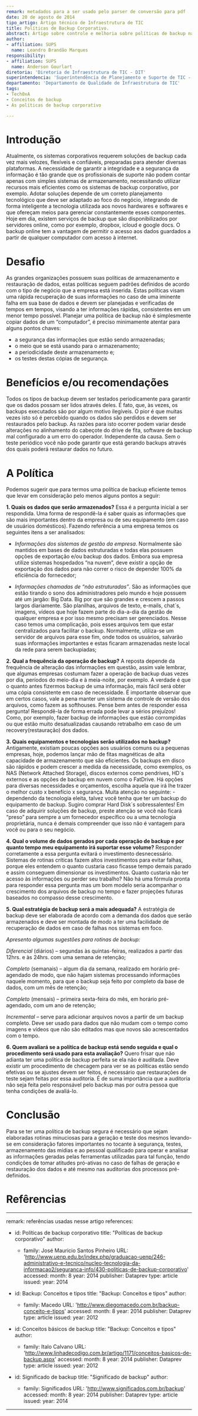 ```yaml
---
remark: metadados para a ser usado pelo parser de conversão para pdf
date: 20 de agosto de 2014
tipo_artigo: Artigo técnico de Infraestrutura de TIC
title: Políticas de Backup Corporativo.
abstract: Artigo sobre controle e melhoria sobre políticas de backup nas empresas.
author:
- affiliation: SUPS
  name: Leandro Brandão Marques
responsibility:
- affiliation: SUPS
  name: Anderson Gourlart
diretoria: 'Diretoria de Infraestrutura de TIC - DIT'
superintendencia: 'Superintendência de Planejamento e Suporte de TIC - SUPS'
departamento: 'Departamento de Qualidade de Infraestrutura de TIC'
tags:
- Tech0xA      
- Conceitos de backup 
- As políticas de backup corporativo

---
```

Introdução
===
Atualmente, os sistemas corporativos requerem soluções de backup cada vez mais velozes, flexíveis e confiáveis, preparadas para atender diversas plataformas.
A necessidade de garantir a integridade e a segurança da informação é tão grande que os profissionais de suporte não podem contar apenas com simples sistemas de armazenamento, necessitando utilizar recursos mais eficientes como os sistemas de backup corporativo, por exemplo. Adotar soluções depende de um correto planejamento tecnológico que deve ser adaptado ao foco do negócio, integrando de forma inteligente a tecnologia utilizada aos novos hardwares e softwares e que ofereçam meios para gerenciar constantemente esses componentes.
Hoje em dia, existem serviços de backup que são disponibilizados por servidores online, como por exemplo, dropbox, icloud e google docs. O backup online tem a vantagem de permitir o acesso aos dados guardados a partir de qualquer computador com acesso à internet.

Desafio
===
As grandes organizações possuem suas políticas de armazenamento e restauração de dados, estas políticas seguem padrões definidos de acordo com o tipo de negócio que a empresa está inserida. Estas políticas visam uma rápida recuperação de suas informações no caso de uma iminente falha em sua base de dados e devem ser planejadas e verificadas de tempos em tempos, visando a ter informações rápidas, consistentes em um menor tempo possível.
Planejar uma política de backup não é simplesmente copiar dados de um “computador”, é preciso minimamente atentar para alguns pontos chaves: 

- a segurança das informações que estão sendo armazenadas; 
- o meio que se está usando para o armazenamento; 
- a periodicidade deste armazenamento e; 
- os testes destas cópias de segurança.



Benefícios e/ou recomendações
=== 
Todos os tipos de backup devem ser testados periodicamente para garantir que os dados possam ser lidos através deles. É fato, que, às vezes, os backups executados são por algum motivo ilegíveis. O pior é que muitas vezes isto só é percebido quando os dados são perdidos e devem ser restaurados pelo backup. As razões para isto ocorrer podem variar desde alterações no alinhamento do cabeçote do drive de fita, software de backup mal configurado a um erro do operador. Independente da causa. Sem o teste periódico você não pode garantir que está gerando backups através dos quais poderá restaurar dados no futuro.

A Política
===
Podemos sugerir que para termos uma política de backup eficiente temos que levar em consideração pelo menos alguns pontos a seguir:

**1. Quais os dados que serão armazenados?**
Essa é a pergunta inicial a ser respondida. Uma forma de respondê-la é saber quais as informações que são mais importantes dentro da empresa ou de seu equipamento (em caso de usuários domésticos). Fazendo referência a uma empresa temos os seguintes itens a ser analisados:

- *Informações dos sistemas de gestão da empresa*. Normalmente são mantidos em bases de dados estruturadas e todas elas possuem opções de exportação e/ou backup dos dados. Embora sua empresa utilize sistemas hospedados “na nuvem”, deve existir a opção de exportação dos dados para não correr o risco de depender 100% da eficiência do fornecedor;

- *Informações chamadas de “não estruturadas”*. São as informações que estão tirando o sono dos administradores pelo mundo e hoje possuem até um jargão: Big Data. Big por que são grandes e crescem a passos largos diariamente. São planilhas, arquivos de texto, e-mails, chat´s, imagens, vídeos que hoje fazem parte do dia-a-dia da gestão de qualquer empresa e por isso mesmo precisam ser gerenciados. Nesse caso temos uma complicação, pois esses arquivos tem que estar centralizados para facilitar o backup. Normalmente, utiliza-se um servidor de arquivos para esse fim, onde todos os usuários, salvarão suas informações importantes e estas ficaram armazenadas neste local da rede para serem backupiadas;

**2. Qual a frequência da operação de backup?**
A reposta depende da frequência de alteração das informações em questão, assim vale lembrar, que algumas empresas costumam fazer a operação de backup duas vezes por dia, períodos do meio-dia e à meia-noite, por exemplo. A verdade é que o quanto antes fizermos backup de uma informação, mais fácil será obter uma cópia consistente em caso de necessidade. É importante observar que em certos casos, vale a pena manter um sistema de controle de versão dos arquivos, como fazem as softhouses. 
Pense bem antes de responder essa pergunta! Respondê-la de forma errada pode levar a sérios prejuízos! Como, por exemplo, fazer backup de informações que estão corrompidas ou que estão muito desatualizadas causando retrabalho em caso de um recovery(restauração) dos dados.

**3. Quais equipamentos e tecnologias serão utilizados no backup?**
Antigamente, existiam poucas opções aos usuários comuns ou a pequenas empresas, hoje, podemos lançar mão de fitas magnéticas de alta capacidade de armazenamento que são eficientes. Os backups em disco são rápidos e podem crescer a medida da necessidade, como exemplos, os NAS (Network Attached Storage), discos externos como pendrives, HD´s externos e as opções de backup em nuvem como o FatDrive.
Há opções para diversas necessidades e orçamentos, escolha aquela que irá lhe trazer o melhor custo x benefício x segurança. 
Muita atenção no seguinte: - dependendo da tecnologia eleita, talvez você tenha que ter um backup do equipamento de backup. Sugiro comprar Hard Disk´s sobressalentes! Em caso de adquirir soluções de backup, preste atenção se você não ficará “preso” para sempre a um fornecedor específico ou a uma tecnologia proprietária, nunca é demais compreender que isso não é vantagem para você ou para o seu negócio.

**4. Qual o volume de dados gerados por cada operação de backup e por quanto tempo meu equipamento irá suportar esse volume?**
Responder corretamente a essa pergunta evitará o investimento desnecessário.  Sistemas de rotinas críticas fazem altos investimentos para evitar falhas, porque eles entendem o quanto custaria caso ficasse tempo demais parado e assim conseguem dimensionar os investimentos. Quanto custaria não ter acesso às informações ou perder seu trabalho? Não há uma fórmula pronta para responder essa pergunta mas um bom modelo seria acompanhar o crescimento dos arquivos de backup no tempo e fazer projeções futuras baseados no compasso desse crescimento.

**5. Qual estratégia de backup será a mais adequada?**
A estratégia de backup deve ser elaborada de acordo com a demanda dos dados que serão armazenados e deve ser montada de modo a ter uma facilidade de recuperação de dados em caso de falhas nos sistemas em foco. 

*Apresento algumas sugestões para rotinas de backup:*

*Diferencial* (diários) – segundas às quintas-feiras, realizados a partir das 12hrs. e às 24hrs. com uma semana de retenção;

*Completo* (semanais) – algum dia da semana, realizado em horário pré-agendado de modo, que não hajam sistemas processando informações naquele momento, para que o backup seja feito por completo da base de dados, com um mês de retenção;

*Completo* (mensais) – primeira sexta-feira do mês, em horário pré-agendado, com um ano de retenção;

*Incremental* – serve para adicionar arquivos novos a partir de um backup completo. Deve ser usado para dados que não mudam com o tempo como imagens e vídeos que não são editados mas que novos são acrescentados com o tempo.

**6. Quem avaliará se a política de backup está sendo seguida e qual o procedimento será usado para esta avaliação?**
Quero frisar que não adianta ter uma política de backup perfeita se ela não é auditada. Deve existir um procedimento de checagem para ver se as políticas estão sendo efetivas ou se ajustes devem ser feitos, é necessário que restaurações de teste sejam feitas por essa auditoria. É de suma importância que a auditoria não seja feita pelo responsável pelo backup mas por outra pessoa que tenha condições de avaliá-lo.

Conclusão
===
Para se ter uma política de backup segura é necessário que sejam elaboradas rotinas minuciosas para a geração e teste dos mesmos levando-se em consideração fatores importantes no tocante à segurança, testes, armazenamento das mídias e ao pessoal qualificado para operar e analisar as informações geradas pelas ferramentas utilizadas para tal função, tendo condições de tomar atitudes pró-ativas no caso de falhas de geração e restauração dos dados e até mesmo nas auditorias dos processos pré-definidos.


Refêrencias
===

---
remark: referências usadas nesse artigo
references:

- id: Políticas de backup corporativo
  title: "Políticas de backup corporativo"
  author: 
  - family: José Mauricio Santos Pinheiro
  URL: 'http://www.uenp.edu.br/index.php/graduacao-uenp/246-administrativo-e-tecnico/nucleo-tecnologia-da-informacao2/seguranca-info/430-politicas-de-backup-corporativo'
  accessed:
    month: 8
    year: 2014
  publisher: Dataprev
  type: article
  issued:
    year: 2014

- id: Backup: Conceitos e tipos
  title: "Backup: Conceitos e tipos"
  author: 
  - family: Macedo
  URL: 'http://www.diegomacedo.com.br/backup-conceito-e-tipos'
  accessed:
    month: 8
    year: 2014
  publisher: Dataprev
  type: article
  issued:
    year: 2012


- id: Conceitos básicos de backup
  title: "Backup: Conceitos e tipos"
  author: 
  - family: Italo Calvano
  URL: 'http://www.linhadecodigo.com.br/artigo/1171/conceitos-basicos-de-backup.aspx'
  accessed:
    month: 8
    year: 2014
  publisher: Dataprev
  type: article
  issued:
    year: 2012

- id: Significado de backup
  title: "Significado de backup"
  author: 
  - family: Significados
  URL: 'http://www.significados.com.br/backup'
  accessed:
    month: 8
    year: 2014
  publisher: Dataprev
  type: article
  issued:
    year: 2014

---







